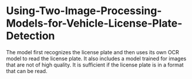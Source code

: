 # Using-Two-Image-Processing-Models-for-Vehicle-License-Plate-Detection
The model first recognizes the license plate and then uses its own OCR model to read the license plate. It also includes a model trained for images that are not of high quality. It is sufficient if the license plate is in a format that can be read.
